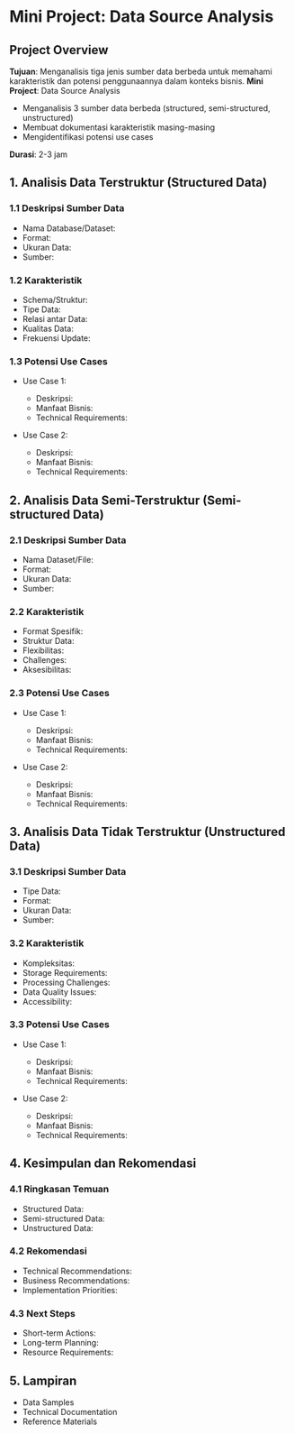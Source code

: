 # Mini Project: Data Source Analysis

## Project Overview

**Tujuan**: Menganalisis tiga jenis sumber data berbeda untuk memahami karakteristik dan potensi penggunaannya dalam konteks bisnis.
**Mini Project**: Data Source Analysis

- Menganalisis 3 sumber data berbeda (structured, semi-structured, unstructured)
- Membuat dokumentasi karakteristik masing-masing
- Mengidentifikasi potensi use cases

**Durasi**: 2-3 jam

## 1. Analisis Data Terstruktur (Structured Data)

### 1.1 Deskripsi Sumber Data

- Nama Database/Dataset:
- Format:
- Ukuran Data:
- Sumber:

### 1.2 Karakteristik

- Schema/Struktur:
- Tipe Data:
- Relasi antar Data:
- Kualitas Data:
- Frekuensi Update:

### 1.3 Potensi Use Cases

- Use Case 1:

  - Deskripsi:
  - Manfaat Bisnis:
  - Technical Requirements:
- Use Case 2:

  - Deskripsi:
  - Manfaat Bisnis:
  - Technical Requirements:

## 2. Analisis Data Semi-Terstruktur (Semi-structured Data)

### 2.1 Deskripsi Sumber Data

- Nama Dataset/File:
- Format:
- Ukuran Data:
- Sumber:

### 2.2 Karakteristik

- Format Spesifik:
- Struktur Data:
- Flexibilitas:
- Challenges:
- Aksesibilitas:

### 2.3 Potensi Use Cases

- Use Case 1:

  - Deskripsi:
  - Manfaat Bisnis:
  - Technical Requirements:
- Use Case 2:

  - Deskripsi:
  - Manfaat Bisnis:
  - Technical Requirements:

## 3. Analisis Data Tidak Terstruktur (Unstructured Data)

### 3.1 Deskripsi Sumber Data

- Tipe Data:
- Format:
- Ukuran Data:
- Sumber:

### 3.2 Karakteristik

- Kompleksitas:
- Storage Requirements:
- Processing Challenges:
- Data Quality Issues:
- Accessibility:

### 3.3 Potensi Use Cases

- Use Case 1:

  - Deskripsi:
  - Manfaat Bisnis:
  - Technical Requirements:
- Use Case 2:

  - Deskripsi:
  - Manfaat Bisnis:
  - Technical Requirements:

## 4. Kesimpulan dan Rekomendasi

### 4.1 Ringkasan Temuan

- Structured Data:
- Semi-structured Data:
- Unstructured Data:

### 4.2 Rekomendasi

- Technical Recommendations:
- Business Recommendations:
- Implementation Priorities:

### 4.3 Next Steps

- Short-term Actions:
- Long-term Planning:
- Resource Requirements:

## 5. Lampiran

- Data Samples
- Technical Documentation
- Reference Materials
